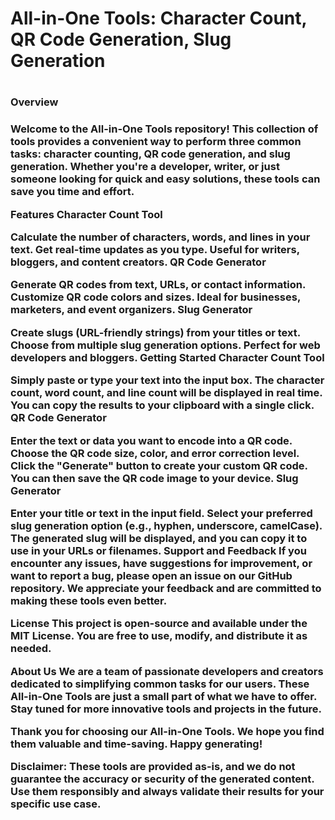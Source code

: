 <h1>All-in-One Tools: Character Count, QR Code Generation, Slug Generation<h1>
<h3>Overview<h3>
<p>Welcome to the All-in-One Tools repository! This collection of tools provides a convenient way to perform three common tasks: character counting, QR code generation, and slug generation. Whether you're a developer, writer, or just someone looking for quick and easy solutions, these tools can save you time and effort.</p>

Features
Character Count Tool

Calculate the number of characters, words, and lines in your text.
Get real-time updates as you type.
Useful for writers, bloggers, and content creators.
QR Code Generator

Generate QR codes from text, URLs, or contact information.
Customize QR code colors and sizes.
Ideal for businesses, marketers, and event organizers.
Slug Generator

Create slugs (URL-friendly strings) from your titles or text.
Choose from multiple slug generation options.
Perfect for web developers and bloggers.
Getting Started
Character Count Tool

Simply paste or type your text into the input box.
The character count, word count, and line count will be displayed in real time.
You can copy the results to your clipboard with a single click.
QR Code Generator

Enter the text or data you want to encode into a QR code.
Choose the QR code size, color, and error correction level.
Click the "Generate" button to create your custom QR code.
You can then save the QR code image to your device.
Slug Generator

Enter your title or text in the input field.
Select your preferred slug generation option (e.g., hyphen, underscore, camelCase).
The generated slug will be displayed, and you can copy it to use in your URLs or filenames.
Support and Feedback
If you encounter any issues, have suggestions for improvement, or want to report a bug, please open an issue on our GitHub repository. We appreciate your feedback and are committed to making these tools even better.

License
This project is open-source and available under the MIT License. You are free to use, modify, and distribute it as needed.

About Us
We are a team of passionate developers and creators dedicated to simplifying common tasks for our users. These All-in-One Tools are just a small part of what we have to offer. Stay tuned for more innovative tools and projects in the future.

Thank you for choosing our All-in-One Tools. We hope you find them valuable and time-saving. Happy generating!

Disclaimer: These tools are provided as-is, and we do not guarantee the accuracy or security of the generated content. Use them responsibly and always validate their results for your specific use case.

